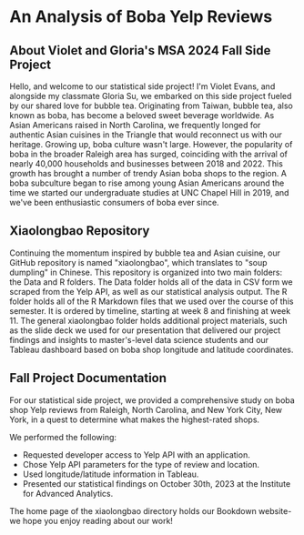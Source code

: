 # An Analysis of Boba Yelp Reviews
## About Violet and Gloria's MSA 2024 Fall Side Project
Hello, and welcome to our statistical side project! I'm Violet Evans, and alongside my classmate Gloria Su, we embarked on this side project fueled by our shared love for bubble tea. Originating from Taiwan, bubble tea, also known as boba, has become a beloved sweet beverage worldwide.  As Asian Americans raised in North Carolina, we frequently longed for authentic Asian cuisines in the Triangle that would reconnect us with our heritage. Growing up, boba culture wasn't large. However, the popularity of boba in the broader Raleigh area has surged, coinciding with the arrival of nearly 40,000 households and businesses between 2018 and 2022. This growth has brought a number of trendy Asian boba shops to the region.  A boba subculture began to rise among young Asian Americans around the time we started our undergraduate studies at UNC Chapel Hill in 2019, and we've been enthusiastic consumers of boba ever since. 

## Xiaolongbao Repository
Continuing the momentum inspired by bubble tea and Asian cuisine, our GitHub repository is named "xiaolongbao", which translates to "soup dumpling" in Chinese. This repository is organized into two main folders: the Data and R folders. The Data folder holds all of the data in CSV form we scraped from the Yelp API, as well as our statistical analysis output. The R folder holds all of the R Markdown files that we used over the course of this semester. It is ordered by timeline, starting at week 8 and finishing at week 11. The general xiaolongbao folder holds additional project materials, such as the slide deck we used for our presentation that delivered our project findings and insights to master's-level data science students and our Tableau dashboard based on boba shop longitude and latitude coordinates.

## Fall Project Documentation
For our statistical side project, we provided a comprehensive study on boba shop Yelp reviews from Raleigh, North Carolina, and New York City, New York, in a quest to determine what makes the highest-rated shops.

We performed the following: 
- Requested developer access to Yelp API with an application.
- Chose Yelp API parameters for the type of review and location.
- Used longitude/latitude information in Tableau.
- Presented our statistical findings on October 30th, 2023 at the Institute for Advanced Analytics.
  
The home page of the xiaolongbao directory holds our Bookdown website- we hope you enjoy reading about our work!
